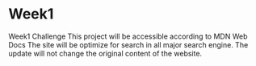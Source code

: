 # Week1
Week1 Challenge
This project will be accessible according to MDN Web Docs
The site will be optimize for search in all major search engine.
The update will not change the original content of the website.
